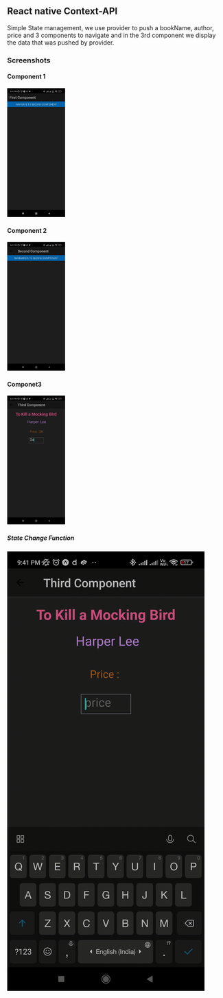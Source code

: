 ## React native Context-API

Simple State management, we use provider to push a bookName, author, price and 3 components to navigate and in the 3rd component we display the data that was pushed by provider.

### Screenshots

#### Component 1

<div>
	<img src ="./extras/comp1.jpeg" height="300" alt="comp1" >
</div>

#### Component 2

<div>
	<img src ="./extras/comp2.jpeg" height="300" alt="comp2" >
</div>

#### Componet3

<div>
	<img src ="./extras/comp3.jpeg" height="300" alt="comp3" >
</div>


##### State Change Function

![Demo](https://github.com/Ryednap/AndroidClub/blob/main/extras/demo.gif)
